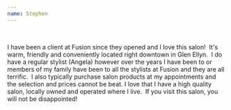 ```yaml
---
name: Stephen
---
```

&nbsp;

I have been a client at Fusion since they opened and I love this salon!&nbsp; It's warm, friendly and conveniently located right downtown in Glen Ellyn.&nbsp; I do have a regular stylist (Angela) however over the years I have been to or members of my family have been to all the stylists at Fusion and they are all terrific.&nbsp; I also typically purchase salon products at my appointments and the selection and prices cannot be beat. I love that I have a high quality salon, locally owned and operated where I live.&nbsp; If you visit this salon, you will not be disappointed!
<br>&nbsp;